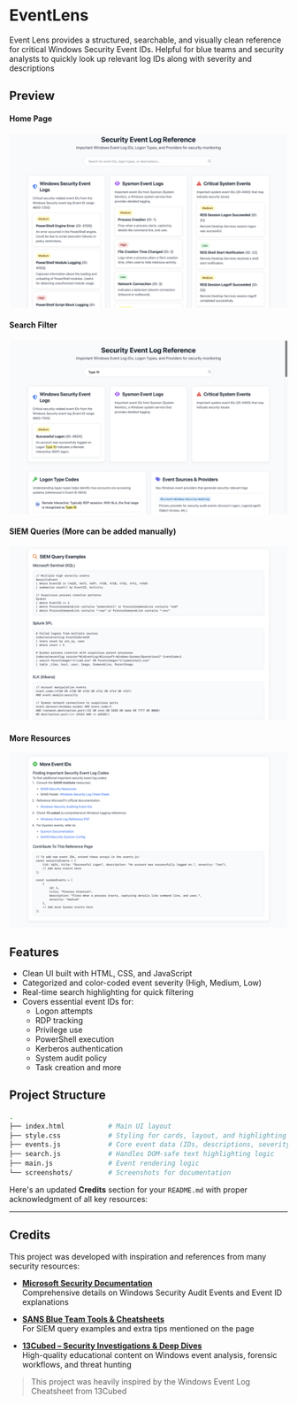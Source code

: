 # EventLens

Event Lens provides a structured, searchable, and visually clean reference for critical Windows Security Event IDs. Helpful for blue teams and security analysts to quickly look up relevant log IDs along with severity and descriptions

## Preview

#### Home Page
![Home Page](screenshots/home-page.png)

#### Search Filter
![Search Filter](screenshots/search-feature.png)

#### SIEM Queries (More can be added manually)
![SIEM](screenshots/siem-query-examples.png)

#### More Resources
![More Resources](screenshots/more-resources.png)

## Features

- Clean UI built with HTML, CSS, and JavaScript
- Categorized and color-coded event severity (High, Medium, Low)
- Real-time search highlighting for quick filtering
- Covers essential event IDs for:
  - Logon attempts
  - RDP tracking
  - Privilege use
  - PowerShell execution
  - Kerberos authentication
  - System audit policy
  - Task creation and more

## Project Structure

```bash
.
├── index.html           # Main UI layout
├── style.css            # Styling for cards, layout, and highlighting
├── events.js            # Core event data (IDs, descriptions, severity)
├── search.js            # Handles DOM-safe text highlighting logic
├── main.js              # Event rendering logic
└── screenshots/         # Screenshots for documentation

```

Here's an updated **Credits** section for your `README.md` with proper acknowledgment of all key resources:

---

## Credits

This project was developed with inspiration and references from many security resources:

- **[Microsoft Security Documentation](https://learn.microsoft.com/en-us/windows/security/threat-protection/auditing/basic-security-audit-events)**  
  Comprehensive details on Windows Security Audit Events and Event ID explanations

- **[SANS Blue Team Tools & Cheatsheets](https://www.sans.org/blue-team/)**  
  For SIEM query examples and extra tips mentioned on the page

- **[13Cubed – Security Investigations & Deep Dives](https://www.youtube.com/c/13Cubed)**  
  High-quality educational content on Windows event analysis, forensic workflows, and threat hunting

> This project was heavily inspired by the Windows Event Log Cheatsheet from 13Cubed
